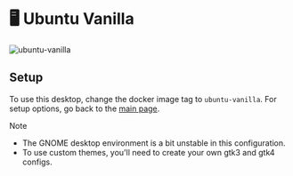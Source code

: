 # 🖥️ Ubuntu Vanilla
![ubuntu-vanilla](https://github.com/user-attachments/assets/920f0edb-19e4-48e4-9e85-59cd09c961a0)

## Setup
To use this desktop, change the docker image tag to `ubuntu-vanilla`. For setup options, go back to the [main page][setup].

> [!NOTE]
> * The GNOME desktop environment is a bit unstable in this configuration.
> * To use custom themes, you'll need to create your own gtk3 and gtk4 configs.


[setup]: https://github.com/tibor309/webtop?tab=readme-ov-file#setup


